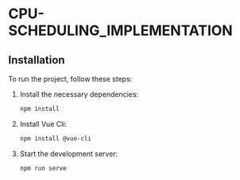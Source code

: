 # CPU-SCHEDULING_IMPLEMENTATION

## Installation

To run the project, follow these steps:

1. Install the necessary dependencies:
    ```sh
    npm install
    ```

2. Install Vue Cli:
    ```sh
    npm install @vue-cli
    ```

3. Start the development server:
    ```sh
    npm run serve
    ```